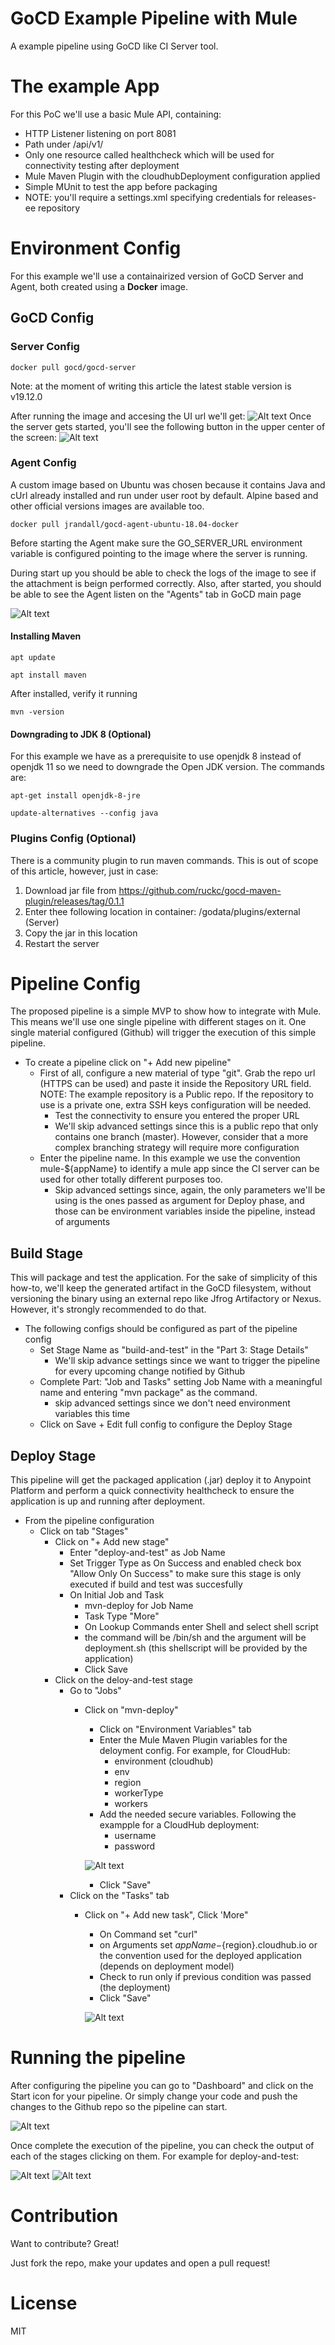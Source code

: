 # GoCD Example Pipeline with Mule

A example pipeline using GoCD like CI Server tool.

# The example App
For this PoC we'll use a basic Mule API, containing:
   - HTTP Listener listening on port 8081
   - Path under /api/v1/
   - Only one resource called healthcheck which will be used for connectivity testing after deployment
   - Mule Maven Plugin with the cloudhubDeployment	configuration applied
   - Simple MUnit to test the app before packaging
   - NOTE: you'll require a settings.xml specifying credentials for releases-ee repository 

# Environment Config

For this example we'll use a containairized version of GoCD Server and Agent, both created using a **Docker** image.

## GoCD Config

### Server Config

```
docker pull gocd/gocd-server
```
Note: at the moment of writing this article the latest stable version is v19.12.0

After running the image and accesing the UI url we'll get:
![Alt text](images/server-starting.png)
Once the server gets started, you'll see the following button in the upper center of the screen:
![Alt text](images/server-ready.png)

### Agent Config
A custom image based on Ubuntu was chosen because it contains Java and cUrl already installed and run under user root by default.
Alpine based and other official versions images are available too.

```
docker pull jrandall/gocd-agent-ubuntu-18.04-docker
```

Before starting the Agent make sure the GO_SERVER_URL environment variable is configured pointing to the image where the server is running.

During start up you should be able to check the logs of the image to see if the attachment is beign performed correctly. Also,
after started, you should be able to see the Agent listen on the "Agents" tab in GoCD main page

![Alt text](images/adding-agents.png)

#### Installing Maven

```
apt update
```
```
apt install maven
```

After installed, verify it running
```
mvn -version
```

#### Downgrading to JDK 8 (Optional)
For this example we have as a prerequisite to use openjdk 8 instead of openjdk 11 so we need to downgrade the Open JDK version. The commands are:

```
apt-get install openjdk-8-jre
```
```
update-alternatives --config java
```

### Plugins Config (Optional)
There is a community plugin to run maven commands. This is out of scope of this article, however, just in case:
1) Download jar file from
https://github.com/ruckc/gocd-maven-plugin/releases/tag/0.1.1
2) Enter thee following location in container: /godata/plugins/external (Server)
3) Copy the jar in this location
4) Restart the server

# Pipeline Config

The proposed pipeline is a simple MVP to show how to integrate with Mule. This means we'll use one single pipeline with different stages on it. One single material configured (Github) will trigger the execution of this simple pipeline. 

- To create a pipeline click on "+ Add new pipeline"
	- First of all, configure a new material of type "git". Grab the repo url (HTTPS can be used) and paste it inside the Repository URL field. NOTE: The example repository is a Public repo. If the repository to use  is a private one, extra SSH keys configuration will be needed. 
		- Test the connectivity to ensure you entered the proper URL
		- We'll skip advanced settings since this is a public repo that only contains one branch (master). However, consider that a more complex branching strategy will require more configuration
	- Enter the pipeline name. In this example we use the convention mule-${appName} to identify a mule app since the CI server can be used for other totally different purposes too.
		- Skip advanced settings since, again, the only parameters  we'll be using is the ones passed as argument for Deploy phase, and those can be environment variables inside the pipeline, instead of arguments 

## Build Stage
This will package and test the application. For the sake of simplicity of this how-to, we'll keep the generated artifact in the GoCD filesystem, without versioning the binary using an external repo like Jfrog Artifactory or Nexus. However, it's strongly recommended to do that.
	
- The following configs should be configured as part of the pipeline config
	- Set Stage Name as "build-and-test" in the "Part 3: Stage Details"
		- We'll skip advance settings since we want to trigger the pipeline for every upcoming change notified by Github
	- Complete Part: "Job and Tasks" setting Job Name with a meaningful name and entering "mvn package" as the command.
		- skip advanced settings since we don't need environment variables this time
	- Click on Save + Edit full config to configure the Deploy Stage

## Deploy Stage
This pipeline will get the packaged application (.jar) deploy it to Anypoint Platform and perform a quick connectivity healthcheck to ensure the application is up and running after deployment.
- From the pipeline configuration
	- Click on tab "Stages"
		- Click on "+ Add new stage"
			- Enter "deploy-and-test" as Job Name
			- Set Trigger Type as On Success and enabled check box "Allow Only On Success" to make sure this stage is only executed if build and test was succesfully
			- On Initial Job and Task
				- mvn-deploy for Job Name
				- Task Type "More"
				- On Lookup Commands enter Shell and select shell script
				- the command will be /bin/sh and the argument will be deployment.sh (this shellscript will be provided by the application)
				- Click Save
		- Click on the deloy-and-test stage
			- Go to "Jobs"
				- Click on "mvn-deploy"
					- Click on "Environment Variables" tab
					- Enter the Mule Maven Plugin variables for the deloyment config. For example, for CloudHub:
						- environment (cloudhub)
						- env
						- region
						- workerType
						- workers
					- Add the needed secure variables. Following the exampple for a CloudHub deployment:
					    - username
						- password
					
					![Alt text](images/env-variables.png)

					- Click "Save"
			- Click on the "Tasks" tab
				- Click on "+ Add new task", Click 'More"
					- On Command set "curl"
					- on Arguments set ${appName}-${region}.cloudhub.io or the convention used for the deployed application (depends on deployment model)
					- Check to run only if previous condition was passed (the deployment)
					- Click "Save"

					![Alt text](images/pipeline-created.png)


# Running the pipeline

After configuring the pipeline you can go to "Dashboard" and click on the Start icon for your pipeline. Or simply change your code and push the changes to the Github repo so the pipeline can start.

![Alt text](images/pipeline-running.png)

Once complete the execution of the pipeline, you can check the output of each of the stages clicking on them. For example for deploy-and-test:

![Alt text](images/deploy-output.png)
![Alt text](images/testing-app-output.png)

# Contribution
Want to contribute? Great!

Just fork the repo, make your updates and open a pull request!

# License
MIT

